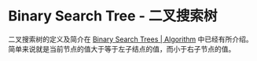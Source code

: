 # Binary Search Tree - 二叉搜索树

二叉搜索树的定义及简介在 [Binary Search Trees | Algorithm](http://algorithm.yuanbin.me/basics_data_structure/binary_search_trees.html) 中已经有所介绍。简单来说就是当前节点的值大于等于左子结点的值，而小于右子节点的值。

